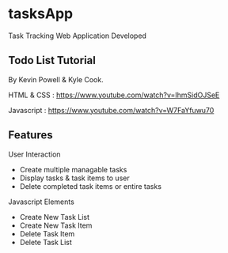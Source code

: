 # tasksApp
Task Tracking Web Application Developed

<h2> Todo List Tutorial </h2>

By Kevin Powell &amp; Kyle Cook.

HTML & CSS :
https://www.youtube.com/watch?v=IhmSidOJSeE

Javascript :
https://www.youtube.com/watch?v=W7FaYfuwu70


<h2> Features </h2>


<p> User Interaction </p>
    <ul>
      <li> Create multiple managable tasks </li>
      <li> Display tasks & task items to user </li>
      <li> Delete completed task items or entire tasks </li>
    </ul>
  
  <p> Javascript Elements </p>
    <ul>
      <li>Create New Task List</li>
      <li>Create New Task Item</li>
      <li>Delete Task Item</li>
      <li>Delete Task List</li>
    </ul>
